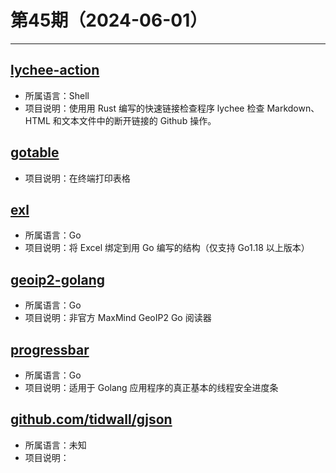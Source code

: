 # 第45期（2024-06-01）

---
## [lychee-action](https://github.com/lycheeverse/lychee-action)
- 所属语言：Shell
- 项目说明：使用用 Rust 编写的快速链接检查程序 lychee 检查 Markdown、HTML 和文本文件中的断开链接的 Github 操作。

## [gotable](https://github.com/liushuochen/gotable)
- 项目说明：在终端打印表格

## [exl](https://github.com/go-the-way/exl)
- 所属语言：Go
- 项目说明：将 Excel 绑定到用 Go 编写的结构（仅支持 Go1.18 以上版本）

## [geoip2-golang](https://github.com/oschwald/geoip2-golang)
- 所属语言：Go
- 项目说明：非官方 MaxMind GeoIP2 Go 阅读器

## [progressbar](https://github.com/schollz/progressbar)
- 所属语言：Go
- 项目说明：适用于 Golang 应用程序的真正基本的线程安全进度条

## [github.com/tidwall/gjson](github.com/tidwall/gjson)
- 所属语言：未知
- 项目说明：
